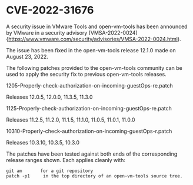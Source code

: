 #    CVE-2022-31676

A security issue in VMware Tools and open-vm-tools has been announced by VMware in a security advisory [VMSA-2022-0024]{https://www.vmware.com/security/advisories/VMSA-2022-0024.html).

The issue has been fixed in the open-vm-tools release 12.1.0 made on August 23, 2022.

The following patches provided to the open-vm-tools community can be used to apply the security fix to previous open-vm-tools releases.



1205-Properly-check-authorization-on-incoming-guestOps-re.patch 

Releases 12.0.5, 12.0.0, 11.3.5, 11.3.0 

 

1125-Properly-check-authorization-on-incoming-guestOps-re.patch 

Releases 11.2.5, 11.2.0, 11.1.5, 11.1.0, 11.0.5, 11.0.1, 11.0.0 

 

10310-Properly-check-authorization-on-incoming-guestOps-r.patch 

Releases 10.3.10, 10.3.5, 10.3.0 

 

The patches have been tested against both ends of the corresponding release ranges shown. Each applies cleanly with: 

    git am       for a git repository 
    patch -p1     in the top directory of an open-vm-tools source tree. 

 
